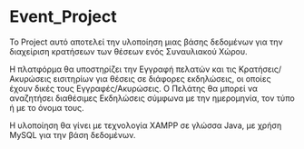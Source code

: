# Event_Project

Το Project αυτό αποτελεί την υλοποίηση μιας βάσης δεδομένων για την διαχείριση κρατήσεων των θέσεων ενός Συναυλιακού Χώρου.

Η πλατφόρμα θα υποστηρίζει την Εγγραφή πελατών και τις Κρατήσεις/Ακυρώσεις εισιτηρίων για θέσεις σε διάφορες εκδηλώσεις, οι οποίες έχουν δικές τους Εγγραφές/Ακυρώσεις. Ο Πελάτης θα μπορεί να αναζητήσει διαθέσιμες Εκδηλώσεις σύμφωνα με την ημερομηνία, τον τύπο ή με το όνομα τους.

Η υλοποίηση θα γίνει με τεχνολογία XAMPP σε γλώσσα Java, με χρήση MySQL για την βάση δεδομένων.
